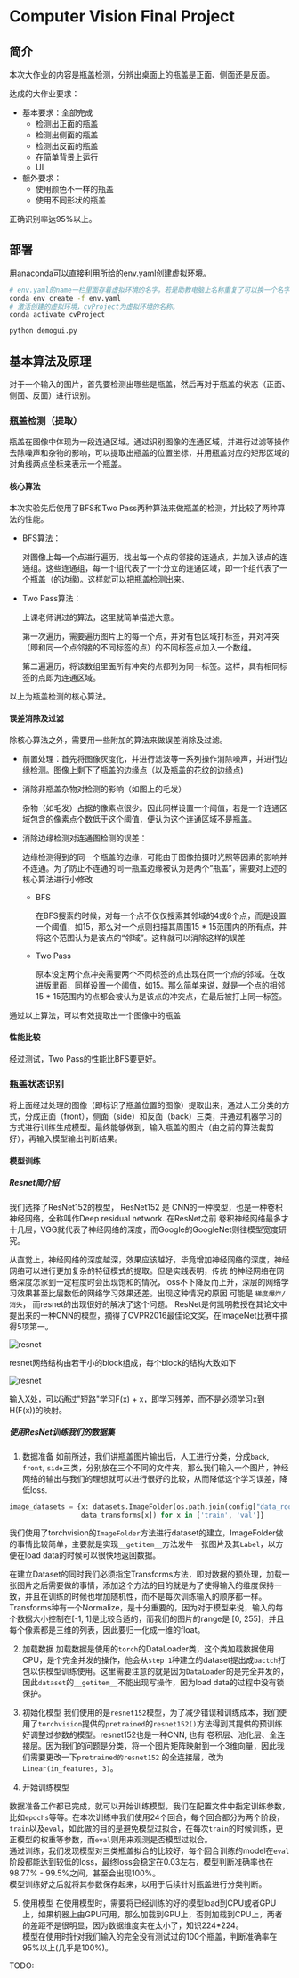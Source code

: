 # Computer Vision Final Project

## 简介

本次大作业的内容是瓶盖检测，分辨出桌面上的瓶盖是正面、侧面还是反面。

达成的大作业要求：

* 基本要求：全部完成
  * 检测出正面的瓶盖
  * 检测出侧面的瓶盖
  * 检测出反面的瓶盖
  * 在简单背景上运行
  * UI
* 额外要求：
  * 使用颜色不一样的瓶盖
  * 使用不同形状的瓶盖

正确识别率达95%以上。

## 部署

用anaconda可以直接利用所给的env.yaml创建虚拟环境。

```bash
# env.yaml的name一栏里面存着虚拟环境的名字。若是助教电脑上名称重复了可以换一个名字。
conda env create -f env.yaml
# 激活创建的虚拟环境，cvProject为虚拟环境的名称。
conda activate cvProject

python demogui.py
```



## 基本算法及原理

对于一个输入的图片，首先要检测出哪些是瓶盖，然后再对于瓶盖的状态（正面、侧面、反面）进行识别。

### 瓶盖检测（提取）

瓶盖在图像中体现为一段连通区域。通过识别图像的连通区域，并进行过滤等操作去除噪声和杂物的影响，可以提取出瓶盖的位置坐标，并用瓶盖对应的矩形区域的对角线两点坐标来表示一个瓶盖。

#### 核心算法

本次实验先后使用了BFS和Two Pass两种算法来做瓶盖的检测，并比较了两种算法的性能。

* BFS算法：

  对图像上每一个点进行遍历，找出每一个点的邻接的连通点，并加入该点的连通组。这些连通组，每一个组代表了一个分立的连通区域，即一个组代表了一个瓶盖（的边缘)。这样就可以把瓶盖检测出来。

* Two Pass算法：

  上课老师讲过的算法，这里就简单描述大意。

  第一次遍历，需要遍历图片上的每一个点，并对有色区域打标签，并对冲突（即和同一个点邻接的不同标签的点）的不同标签点加入一个数组。

  第二遍遍历，将该数组里面所有冲突的点都列为同一标签。这样，具有相同标签的点即为连通区域。

以上为瓶盖检测的核心算法。

#### 误差消除及过滤

除核心算法之外，需要用一些附加的算法来做误差消除及过滤。

* 前置处理：首先将图像灰度化，并进行滤波等一系列操作消除噪声，并进行边缘检测。图像上剩下了瓶盖的边缘点（以及瓶盖的花纹的边缘点)

* 消除非瓶盖杂物对检测的影响（如图上的毛发）

  杂物（如毛发）占据的像素点很少。因此同样设置一个阈值，若是一个连通区域包含的像素点个数低于这个阈值，便认为这个连通区域不是瓶盖。

* 消除边缘检测对连通图检测的误差：

  边缘检测得到的同一个瓶盖的边缘，可能由于图像拍摄时光照等因素的影响并不连通。为了防止不连通的同一瓶盖边缘被认为是两个“瓶盖”，需要对上述的核心算法进行小修改

  * BFS

    在BFS搜索的时候，对每一个点不仅仅搜索其邻域的4或8个点，而是设置一个阈值，如15，那么对一个点则扫描其周围15 * 15范围内的所有点，并将这个范围认为是该点的“邻域”。这样就可以消除这样的误差

  * Two Pass

    原本设定两个点冲突需要两个不同标签的点出现在同一个点的邻域。在改进版里面，同样设置一个阈值，如15。那么简单来说，就是一个点的相邻15 * 15范围内的点都会被认为是该点的冲突点，在最后被打上同一标签。

通过以上算法，可以有效提取出一个图像中的瓶盖

#### 性能比较

经过测试，Two Pass的性能比BFS要更好。

### 瓶盖状态识别

将上面经过处理的图像（即标识了瓶盖位置的图像）提取出来，通过人工分类的方式，分成正面（front），侧面（side）和反面（back）三类，并通过机器学习的方式进行训练生成模型。最终能够做到，输入瓶盖的图片（由之前的算法裁剪好），再输入模型输出判断结果。

#### 模型训练

##### Resnet简介绍

我们选择了ResNet152的模型， ResNet152 是 CNN的一种模型，也是一种卷积神经网络，全称叫作Deep residual network. 在ResNet之前
卷积神经网络最多才十几层，VGG就代表了神经网络的深度，而Google的GoogleNet则往模型宽度研究。

从直觉上，神经网络的深度越深，效果应该越好，毕竟增加神经网络的深度，神经网络可以进行更加复杂的特征模式的提取。但是实践表明，传统
的神经网络在网络深度怎家到一定程度时会出现饱和的情况，loss不下降反而上升，深层的网络学习效果甚至比层数低的网络学习效果还差。出现这种情况的原因
可能是 `梯度爆炸/消失`， 而resnet的出现很好的解决了这个问题。
ResNet是何凯明教授在其论文中提出来的一种CNN的模型，摘得了CVPR2016最佳论文奖，在ImageNet比赛中摘得5项第一。

![resnet]("./imgs/resnet_struct.jpg")

resnet网络结构由若干小的block组成，每个block的结构大致如下

![resnet](./imgs/resnet_block.png)

输入X处，可以通过"短路"学习F(x) + x，即学习残差，而不是必须学习x到H(F(x))的映射。

##### 使用ResNet训练我们的数据集

1. 数据准备
如前所述，我们讲瓶盖图片输出后，人工进行分类，分成`back`, `front`, `side`三类，分别放在三个不同的文件夹，那么我们输入一个图片，神经网络的输出与我们的理想就可以进行很好的比较，从而降低这个学习误差，降低loss.
```python
image_datasets = {x: datasets.ImageFolder(os.path.join(config["data_root"], x),
                  data_transforms[x]) for x in ['train', 'val']}
```
我们使用了torchvision的`ImageFolder`方法进行dataset的建立，ImageFolder做的事情比较简单，主要就是实现`__getitem__`方法发牛一张图片及其`Label`，以方便在load data的时候可以很快地返回数据。<br/>

在建立Dataset的同时我们必须指定Transforms方法，即对数据的预处理，加载一张图片之后需要做的事情，添加这个方法的目的就是为了使得输入的维度保持一致，并且在训练的时候也增加随机性，而不是每次训练输入的顺序都一样。Transforms种有一个Normalize，是十分重要的，因为对于模型来说，输入的每个数据大小控制在[-1, 1]是比较合适的，而我们的图片的range是 [0, 255]，并且每个像素都是三维的列表，因此要归一化成一维的float。

2. 加载数据
加载数据是使用的`torch`的DataLoader类，这个类加载数据使用CPU，是个完全并发的操作，他会从`step 1`种建立的dataset提出成`bactch`打包以供模型训练使用。这里需要注意的就是因为`DataLoader`的是完全并发的，因此`dataset`的`__getitem__`不能出现写操作，因为load data的过程中没有锁保护。

3. 初始化模型
我们使用的是`resnet152`模型，为了减少错误和训练成本，我们使用了`torchvision`提供的`pretrained`的`resnet152()`方法得到其提供的预训练好调整过参数的模型。resnet152也是一种CNN, 也有 卷积层、池化层、全连接层。因为我们的问题是分类，将一个图片矩阵映射到一个3维向量，因此我们需要更改一下`pretrained的resnet152` 的全连接层，改为`Linear(in_features, 3)`。

4. 开始训练模型

数据准备工作都已完成，就可以开始训练模型，我们在配置文件中指定训练参数，比如`epochs`等等。在本次训练中我们使用24个回合，每个回合都分为两个阶段，`train`以及`eval`，如此做的目的是避免模型过拟合，在每次`train`的时候训练，更正模型的权重等参数，而`eval`则用来观测是否模型过拟合。<br/>
通过训练，我们发现模型对三类瓶盖拟合的比较好，每个回合训练的model在`eval`阶段都能达到较低的loss，最终loss会稳定在0.03左右，模型判断准确率也在98.77% - 99.5%之间，甚至会出现100%。<br/>
模型训练好之后就将其参数保存起来，以用于后续针对瓶盖进行分类判断。

5. 使用模型
在使用模型时，需要将已经训练的好的模型load到CPU或者GPU上，如果机器上由GPU可用，那么加载到GPU上，否则加载到CPU上，两者的差距不是很明显，因为数据维度实在太小了，知识224*224。<br/>
模型在使用时针对我们输入的完全没有测试过的100个瓶盖，判断准确率在95%以上(几乎是100%)。


TODO: